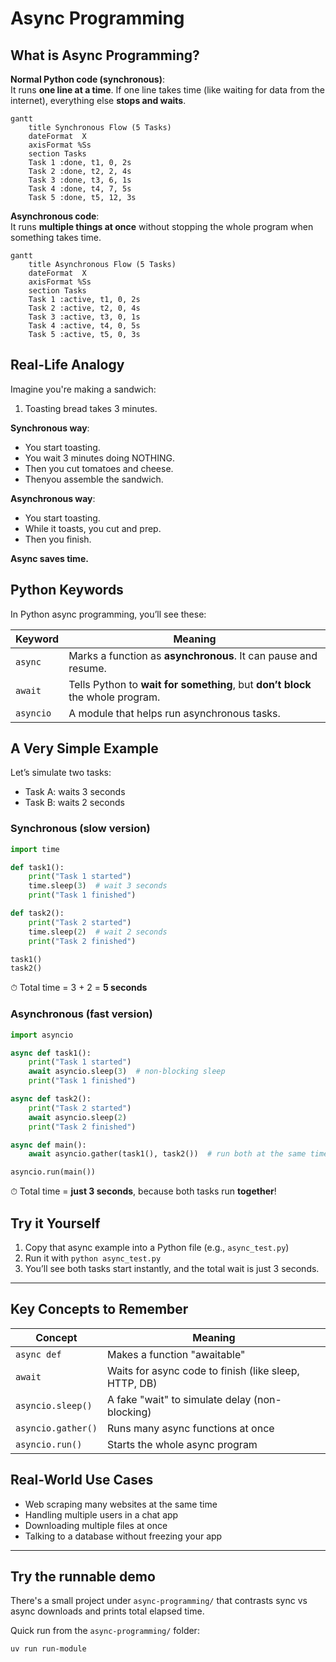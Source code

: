 # Async Programming

## What is Async Programming?

**Normal Python code (synchronous)**:  
It runs **one line at a time**. If one line takes time (like waiting for data from the internet), everything else **stops and waits**.

```mermaid
gantt
    title Synchronous Flow (5 Tasks)
    dateFormat  X
    axisFormat %Ss
    section Tasks
    Task 1 :done, t1, 0, 2s
    Task 2 :done, t2, 2, 4s
    Task 3 :done, t3, 6, 1s
    Task 4 :done, t4, 7, 5s
    Task 5 :done, t5, 12, 3s
```

**Asynchronous code**:  
It runs **multiple things at once** without stopping the whole program when something takes time.

```mermaid
gantt
    title Asynchronous Flow (5 Tasks)
    dateFormat  X
    axisFormat %Ss
    section Tasks
    Task 1 :active, t1, 0, 2s
    Task 2 :active, t2, 0, 4s
    Task 3 :active, t3, 0, 1s
    Task 4 :active, t4, 0, 5s
    Task 5 :active, t5, 0, 3s
```

## Real-Life Analogy

Imagine you're making a sandwich:

1. Toasting bread takes 3 minutes.

**Synchronous way**:
- You start toasting.
- You wait 3 minutes doing NOTHING.
- Then you cut tomatoes and cheese.
- Thenyou assemble the sandwich.

**Asynchronous way**:

- You start toasting.
- While it toasts, you cut and prep.
- Then you finish.

**Async saves time.**

## Python Keywords

In Python async programming, you’ll see these:

| Keyword   | Meaning                                                                        |
| --------- | ------------------------------------------------------------------------------ |
| `async`   | Marks a function as **asynchronous**. It can pause and resume.                 |
| `await`   | Tells Python to **wait for something**, but **don’t block** the whole program. |
| `asyncio` | A module that helps run asynchronous tasks.                                    |

## A Very Simple Example

Let’s simulate two tasks:

- Task A: waits 3 seconds
- Task B: waits 2 seconds

### Synchronous (slow version)

```python
import time

def task1():
    print("Task 1 started")
    time.sleep(3)  # wait 3 seconds
    print("Task 1 finished")

def task2():
    print("Task 2 started")
    time.sleep(2)  # wait 2 seconds
    print("Task 2 finished")

task1()
task2()
```

⏱ Total time = 3 + 2 = **5 seconds**

### Asynchronous (fast version)

```python
import asyncio

async def task1():
    print("Task 1 started")
    await asyncio.sleep(3)  # non-blocking sleep
    print("Task 1 finished")

async def task2():
    print("Task 2 started")
    await asyncio.sleep(2)
    print("Task 2 finished")

async def main():
    await asyncio.gather(task1(), task2())  # run both at the same time

asyncio.run(main())
```

⏱ Total time = **just 3 seconds**, because both tasks run **together**!

## Try it Yourself

1. Copy that async example into a Python file (e.g., `async_test.py`)
2. Run it with `python async_test.py`
3. You’ll see both tasks start instantly, and the total wait is just 3 seconds.

---

## Key Concepts to Remember

| Concept            | Meaning                                               |
| ------------------ | ----------------------------------------------------- |
| `async def`        | Makes a function "awaitable"                          |
| `await`            | Waits for async code to finish (like sleep, HTTP, DB) |
| `asyncio.sleep()`  | A fake "wait" to simulate delay (non-blocking)        |
| `asyncio.gather()` | Runs many async functions at once                     |
| `asyncio.run()`    | Starts the whole async program                        |

## Real-World Use Cases

- Web scraping many websites at the same time
- Handling multiple users in a chat app
- Downloading multiple files at once
- Talking to a database without freezing your app

---

## Try the runnable demo

There's a small project under `async-programming/` that contrasts sync vs async downloads and prints total elapsed time.

Quick run from the `async-programming/` folder:

```bash
uv run run-module
```
